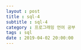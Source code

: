 ```yaml
---
layout : post
title : sql-4
subtitle : sql-4
category : 프로그래밍 언어 공부
tags : sql
date : 2019-04-02 20:00:00
---
```


